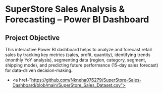 # SuperStore Sales Analysis & Forecasting – Power BI Dashboard
## Project Objective 
This interactive Power BI dashboard helps to analyze and forecast retail sales by tracking key metrics (sales, profit, quantity), identifying trends (monthly YoY analysis), segmenting data (region, category, segment, shipping mode), and predicting future performance (15-day sales forecast) for data-driven decision-making.
- <a href-"https://github.com/Nkneha076279/SuperStore-Sales-Dashboard/blob/main/SuperStore_Sales_Dataset.csv"> 
